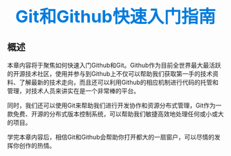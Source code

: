 <h1 style="font-size: 40px;text-align:center;color: #007cdc;">
    Git和Github快速入门指南
</h1>

## 概述

本章内容将于聚焦如何快速入门Github和Git。Github作为目前全世界最大最活跃的开源技术社区，使用并参与到Github上不仅可以帮助我们获取第一手的技术资料、了解最新的技术走向，而且还可以利用Github的相应机制进行代码的托管和管理，对技术人员来讲实在是一个非常棒的平台。

同时，我们还可以使用Git来帮助我们进行开发协作和资源分布式管理，Git作为一款免费、开源的分布式版本控制系统，可以帮助我们敏捷高效地处理任何或小或大的项目。

学完本章内容后，相信Git和Github会帮助你打开都大的一扇窗户，可以尽情的发挥你创作的热情。
